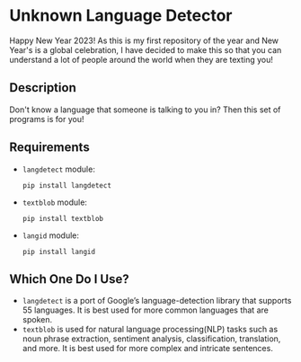 # Unknown Language Detector

Happy New Year 2023! As this is my first repository of the year and New Year's is a global celebration, I have decided to make this so that you can understand a lot of people around the world when they are texting you!

## Description

Don't know a language that someone is talking to you in? Then this set of programs is for you!

## Requirements

- `langdetect` module:
  
  ```
  pip install langdetect
  ```
  
- `textblob` module:
  
  ```
  pip install textblob
  ```
  
- `langid` module:
  
  ```
  pip install langid
  ```

## Which One Do I Use?

- `langdetect` is a port of Google’s language-detection library that supports 55 languages. It is best used for more common languages that are spoken.
- `textblob` is used for natural language processing(NLP) tasks such as noun phrase extraction, sentiment analysis, classification, translation, and more. It is best used for more complex and intricate sentences.
